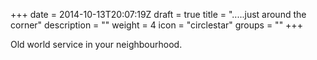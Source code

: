 +++
date = 2014-10-13T20:07:19Z
draft = true
title = ".....just around the corner"
description = ""
weight = 4
icon = "circlestar"
groups = ""
+++

Old world service in your neighbourhood.
